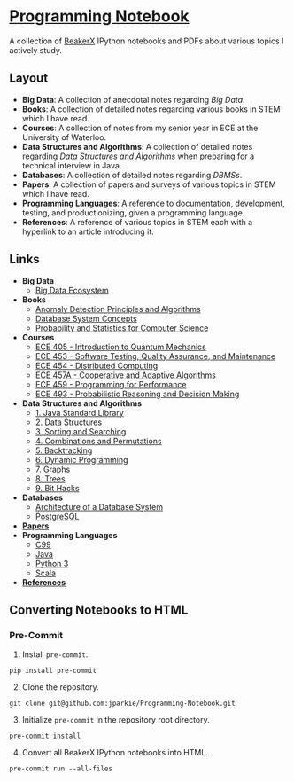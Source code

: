 # [Programming Notebook](https://github.com/jparkie/Programming-Notebook)

A collection of [BeakerX](http://beakerx.com/) IPython notebooks and PDFs about various topics I actively study.

## Layout

- **Big Data**: A collection of anecdotal notes regarding *Big Data*.
- **Books**: A collection of detailed notes regarding various books in STEM which I have read.
- **Courses**: A collection of notes from my senior year in ECE at the University of Waterloo.
- **Data Structures and Algorithms**: A collection of detailed notes regarding *Data Structures and Algorithms* when preparing for a technical interview in Java.
- **Databases**: A collection of detailed notes regarding *DBMSs*.
- **Papers**: A collection of papers and surveys of various topics in STEM which I have read.
- **Programming Languages**: A reference to documentation, development, testing, and productionizing, given a programming language.
- **References**: A reference of various topics in STEM each with a hyperlink to an article introducing it.

## Links

- **Big Data**
	- [Big Data Ecosystem](http://jacobpark.me/Programming-Notebook/Big%20Data/Big%20Data%20Ecosystem.html)
- **Books**
	- [Anomaly Detection Principles and Algorithms](http://jacobpark.me/Programming-Notebook/Books/Anomaly%20Detection%20Principles%20and%20Algorithms/Anomaly%20Detection%20Principles%20and%20Algorithms.html)
	- [Database System Concepts](http://jacobpark.me/Programming-Notebook/Books/Database%20System%20Concepts/Database%20System%20Concepts.html)
	- [Probability and Statistics for Computer Science](http://jacobpark.me/Programming-Notebook/Books/Probability%20and%20Statistics%20for%20Computer%20Science/Probability%20and%20Statistics%20for%20Computer%20Science.html)
- **Courses**
	- [ECE 405 - Introduction to Quantum Mechanics](http://jacobpark.me/Programming-Notebook/Courses/ECE405/ECE405%20Notes.html)
	- [ECE 453 - Software Testing, Quality Assurance, and Maintenance](http://jacobpark.me/Programming-Notebook/Courses/ECE453/ECE453%20Notes.html)
	- [ECE 454 - Distributed Computing](http://jacobpark.me/Programming-Notebook/Courses/ECE454/ECE454%20Notes.html)
	- [ECE 457A - Cooperative and Adaptive Algorithms](http://jacobpark.me/Programming-Notebook/Courses/ECE457A/ECE457A%20Notes.html)
	- [ECE 459 - Programming for Performance](http://jacobpark.me/Programming-Notebook/Courses/ECE459/ECE459%20Notes.html)
	- [ECE 493 - Probabilistic Reasoning and Decision Making](http://jacobpark.me/Programming-Notebook/Courses/ECE493/ECE493%20Notes.html)
- **Data Structures and Algorithms**
	- [1\. Java Standard Library](http://jacobpark.me/Programming-Notebook/Data%20Structures%20and%20Algorithms/1.%20Java%20Standard%20Library.html)
	- [2\. Data Structures](http://jacobpark.me/Programming-Notebook/Data%20Structures%20and%20Algorithms/2.%20Data%20Structures.html)
	- [3\. Sorting and Searching](http://jacobpark.me/Programming-Notebook/Data%20Structures%20and%20Algorithms/3.%20Sorting%20and%20Searching.html)
	- [4\. Combinations and Permutations](http://jacobpark.me/Programming-Notebook/Data%20Structures%20and%20Algorithms/4.%20Combinations%20and%20Permutations.html)
	- [5\. Backtracking](http://jacobpark.me/Programming-Notebook/Data%20Structures%20and%20Algorithms/5.%20Backtracking.html)
	- [6\. Dynamic Programming](http://jacobpark.me/Programming-Notebook/Data%20Structures%20and%20Algorithms/6.%20Dynamic%20Programming.html)
	- [7\. Graphs](http://jacobpark.me/Programming-Notebook/Data%20Structures%20and%20Algorithms/7.%20Graphs.html)
	- [8\. Trees](http://jacobpark.me/Programming-Notebook/Data%20Structures%20and%20Algorithms/8.%20Trees.html)
	- [9\. Bit Hacks](http://jacobpark.me/Programming-Notebook/Data%20Structures%20and%20Algorithms/9.%20Bit%20Hacks.html)
- **Databases**
	- [Architecture of a Database System](http://jacobpark.me/Programming-Notebook/Databases/Architecture%20of%20a%20Database%20System/Architecture%20of%20a%20Database%20System.html)
	- [PostgreSQL](http://jacobpark.me/Programming-Notebook/Databases/PostgreSQL/PostgreSQL%2012.html)
- [**Papers**](https://github.com/jparkie/Programming-Notebook/tree/master/Papers)
- **Programming Languages**
	- [C99](http://jacobpark.me/Programming-Notebook/Programming%20Languages/C99.html)
	- [Java](http://jacobpark.me/Programming-Notebook/Programming%20Languages/Java.html)
	- [Python 3](http://jacobpark.me/Programming-Notebook/Programming%20Languages/Python%203.html)
	- [Scala](http://jacobpark.me/Programming-Notebook/Programming%20Languages/Scala.html)
- [**References**](http://jacobpark.me/Programming-Notebook/References.html)

## Converting Notebooks to HTML

### Pre-Commit

1. Install `pre-commit`.
```
pip install pre-commit
```
2. Clone the repository.
```
git clone git@github.com:jparkie/Programming-Notebook.git
```
3. Initialize `pre-commit` in the repository root directory.
```
pre-commit install
```
4. Convert all BeakerX IPython notebooks into HTML.
```
pre-commit run --all-files
```
